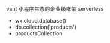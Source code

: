 vant 小程序生态的企业级框架
serverless
  - wx.cloud.database()
  - db.collection('products')
  - productsCollection